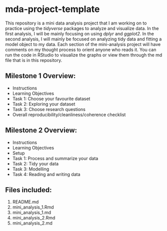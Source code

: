 # mda-project-template
This repository is a mini data analysis project that I am working on to practice using the *tidyverse* packages to analyze and visualize data. In the first analysis, I will be mainly focusing on using *dplyr* and *ggplot2*. In the second analysis, I will mainly be focused on analyzing tidy data and fitting a model object to my data. Each section of the mini-analysis project will have comments on my thought process to orient anyone who reads it. You can run the code in RStudio to visualize the graphs or view them through the md file that is in this repository. 

## Milestone 1 Overview: 
* Instructions 
* Learning Objectives 
* Task 1: Choose your favourite dataset 
* Task 2: Exploring your dataset 
* Task 3: Choose research questions 
* Overall reproducibility/cleanliness/coherence checklist 

## Milestone 2 Overview: 
* Instructions 
* Learning Objectives 
* Setup 
* Task 1: Process and summarize your data 
* Task 2: Tidy your data
* Task 3: Modelling
* Task 4: Reading and writing data 

## Files included: 
1. README.md
2. mini_analysis_1.Rmd
3. mini_analysis_1.md
4. mini_analysis_2.Rmd
5. mini_analysis_2.md
